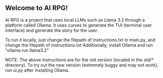 ## Welcome to AI RPG!
AI RPG is a project that uses local LLMs such as Llama 3.2 through a platform called Ollama. 
It uses curses to generate the TUI (terminal user interface) and generate the story for the user. 

To run it locally, just change the filepath of instructions.txt in main.py, and change the filepath of instructions.txt
Additionally, install Ollama and run "ollama run llama3.2"

NOTE: The above instructions are for the old version (located in the old/* directory). To try out the new version (extremely buggy and may not work), run ui.py after installing Ollama.
